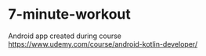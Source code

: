 # 7-minute-workout
Android app created during course https://www.udemy.com/course/android-kotlin-developer/

